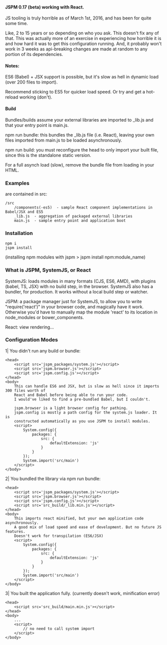 #### JSPM 0.17 (beta) working with React.

JS tooling is truly horrible as of March 1st, 2016, and has been for quite some time.

Like, 2 to 15 years or so depending on who you ask. This doesn't fix any of that. This was actually
more of an exercise in experiencing how horrible it is and how hard it was to get this configuration running.
And, it probably won't work in 3 weeks as api-breaking changes are made at random to any portion of its dependencies.

#### Notes:

ES6 (Babel) + JSX support is possible, but it's slow as hell in dynamic load (over 200 files to import).

Recommend sticking to ES5 for quicker load speed. Or try and get a hot-reload working (don't).

#### Build

Bundles/builds assume your external libraries are imported to _lib.js and that your entry point is main.js.

npm run bundle: this bundles the _lib.js file (i.e. React), leaving your own files imported from main.js to be loaded asynchronously.

npm run build: you must reconfigure the head to only import your built file, since this is the standalone static version.

For a full asynch load (slow), remove the bundle file from loading in your HTML.

### Examples

are contained in src:

````
/src
    /components(-es5)  - sample React component implementations in Babel/JSX and ES5
    _lib.js  - aggregation of packaged external libraries
    main.js  - sample entry point and application boot
````

### Installation

    npm i
    jspm install

(installing npm modules with jspm > jspm install npm:module_name)

### What is JSPM, SystemJS, or React

SystemJS: loads modules in many formats (CJS, ES6, AMD), with plugins (babel, TS, JSX) with no build step, in the browser. SystemJS also has a bundler, for production.
It works without a local build step or watcher.

JSPM: a package manager just for SystemJS, to allow you to write "require('react')" in your browser code, and magically have it work. Otherwise you'd have to manually
map the module 'react' to its location in node_modules or bower_components.

React: view rendering...

### Configuration Modes

1| You didn't run any build or bundle:
````
<head>
    <script src='jspm_packages/system.js'></script>
    <script src='jspm.browser.js'></script>
    <script src='jspm.config.js'></script>
</head>
<body>
    This can handle ES6 and JSX, but is slow as hell since it imports 300 files worth of
    React and Babel before being able to run your code.
    I would've liked to find a pre-bundled Babel, but I couldn't.

    jspm.browser is a light browser config for pathing.
    jspm.config is mostly a path config for the system.js loader. It is
    constructed automatically as you use JSPM to install modules.
    <script>
        System.config({
            packages: {
                src: {
                    defaultExtension: 'js'
                }
            }
        });
        System.import('src/main')
    </script>
</body>
````

2| You bundled the library via npm run bundle:
````
<head>
    <script src='jspm_packages/system.js'></script>
    <script src='jspm.browser.js'></script>
    <script src='jspm.config.js'></script>
    <script src='src_build/_lib.min.js'></script>
</head>
<body>
    This imports react minified, but your own application code asynchronously.
    A good mix of load speed and ease of development. But no future JS features.
    Doesn't work for transpilation (ES6/JSX)
    <script>
        System.config({
            packages: {
                src: {
                    defaultExtension: 'js'
                }
            }
        });
        System.import('src/main')
    </script>
</body>
````

3| You built the application fully. (currently doesn't work, minification error)
````
<head>
    <script src='src_build/main.min.js'></script>
</head>
<body>
    ...
    <script>
        // no need to call system import
    </script>
</body>
````